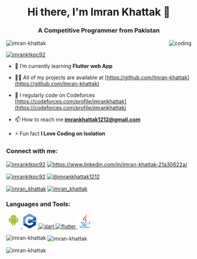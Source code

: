 <h1 align="center">Hi there, I'm Imran Khattak 👋</h1>
<h3 align="center">A Competitive Programmer from Pakistan</h3>

<img align="right" alt="coding" with="400" src="https://i.pinimg.com/originals/a5/35/60/a53560c8088900e266880f779dacced7.gif">

<p align="left"> <img src="https://komarev.com/ghpvc/?username=imran-khattak&label=Profile%20views&color=0e75b6&style=flat" alt="imran-khattak" /> </p>

<p align="left"> <a href="https://twitter.com/imranktkpc92" target="blank"><img src="https://img.shields.io/twitter/follow/imranktkpc92?logo=twitter&style=for-the-badge" alt="imranktkpc92" /></a> </p>

- 🌱 I’m currently learning **Flutter web App**

- 👨‍💻 All of my projects are available at [https://github.com/Imran-khattak](https://github.com/Imran-khattak)

- 📝 I regularly code on Codeforces [https://codeforces.com/profile/imrankhattak](https://codeforces.com/profile/imrankhattak)

- 📫 How to reach me **imrankhattak1212@gmail.com**

- ⚡ Fun fact **I Love Coding on Isolation**

<h3 align="left">Connect with me:</h3>
<p align="left">
<a href="https://twitter.com/imranktkpc92" target="blank"><img align="center" src="https://raw.githubusercontent.com/rahuldkjain/github-profile-readme-generator/master/src/images/icons/Social/twitter.svg" alt="imranktkpc92" height="30" width="40" /></a>
<a href="https://linkedin.com/in/https://www.linkedin.com/in/imran-khattak-21a30622a/" target="blank"><img align="center" src="https://raw.githubusercontent.com/rahuldkjain/github-profile-readme-generator/master/src/images/icons/Social/linked-in-alt.svg" alt="https://www.linkedin.com/in/imran-khattak-21a30622a/" height="30" width="40" /></a>

<a href="https://instagram.com/imranktkpc92" target="blank"><img align="center" src="https://raw.githubusercontent.com/rahuldkjain/github-profile-readme-generator/master/src/images/icons/Social/instagram.svg" alt="imranktkpc92" height="30" width="40" /></a>
<a href="https://medium.com/@imrankhattak1212" target="blank"><img align="center" src="https://raw.githubusercontent.com/rahuldkjain/github-profile-readme-generator/master/src/images/icons/Social/medium.svg" alt="@imrankhattak1212" height="30" width="40" /></a>


<a href="https://codeforces.com/profile/imrankhattak" target="blank"><img align="center" src="https://cdn.iconscout.com/icon/free/png-256/free-code-forces-logo-icon-download-in-svg-png-gif-file-formats--technology-social-media-vol-2-pack-logos-icons-2944796.png" alt="imran_khattak" height="30" width="40" /></a>
<a href="https://www.leetcode.com/imran_khattak" target="blank"><img align="center" src="https://raw.githubusercontent.com/rahuldkjain/github-profile-readme-generator/master/src/images/icons/Social/leet-code.svg" alt="imran_khattak" height="30" width="40" /></a>
</p>

<h3 align="left">Languages and Tools:</h3>
<p align="left"> <a href="https://developer.android.com" target="_blank" rel="noreferrer"> <img src="https://raw.githubusercontent.com/devicons/devicon/master/icons/android/android-original-wordmark.svg" alt="android" width="40" height="40"/> </a> <a href="https://www.w3schools.com/cpp/" target="_blank" rel="noreferrer"> <img src="https://raw.githubusercontent.com/devicons/devicon/master/icons/cplusplus/cplusplus-original.svg" alt="cplusplus" width="40" height="40"/> </a> <a href="https://dart.dev" target="_blank" rel="noreferrer"> <img src="https://www.vectorlogo.zone/logos/dartlang/dartlang-icon.svg" alt="dart" width="40" height="40"/> </a> <a href="https://flutter.dev" target="_blank" rel="noreferrer"> <img src="https://www.vectorlogo.zone/logos/flutterio/flutterio-icon.svg" alt="flutter" width="40" height="40"/> </a> <a href="https://www.java.com" target="_blank" rel="noreferrer"> <img src="https://raw.githubusercontent.com/devicons/devicon/master/icons/java/java-original.svg" alt="java" width="40" height="40"/> </a> </p>

<p><img align="left" src="https://github-readme-stats.vercel.app/api/top-langs?username=imran-khattak&show_icons=true&locale=en&layout=compact" alt="imran-khattak" /></p>

<p>&nbsp;<img align="center" src="https://github-readme-stats.vercel.app/api?username=imran-khattak&show_icons=true&locale=en" alt="imran-khattak" /></p>

<p><img align="center" src="https://github-readme-streak-stats.herokuapp.com/?user=imran-khattak&" alt="imran-khattak" /></p>
